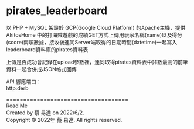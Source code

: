 # pirates_leaderboard
以 PHP + MySQL 架設於 GCP(Google Cloud Platform) 的Apache主機，提供 AkitosHome 中的打海賊遊戲的成績GET方式上傳用玩家名稱(name)以及得分(score)兩項數據，接收後連同Server端取得的日期時間(datetime)一起寫入leaderboard資料庫的pirates資料表

上傳是否成功會記錄在upload參數裡，連同取得pirates資料表中非數最高的前筆資料一起合併成JSON格式回傳

API 響應端口：  
http:derb

====================================  
Read Me  
Created by 蔡 易達 on 2022/6/2.  
Copyright © 2022年 蔡 易達. All rights reserved.
